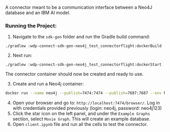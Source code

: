 A connector meant to be a communication interface between a Neo4J database and an IBM AI model.

### Running the Project:
1. Navigate to the `sdk-gen` folder and run the Gradle build command:

`./gradlew :wdp-connect-sdk-gen-neo4j_test_connectorflight:dockerBuild`

2. Next run: 

`./gradlew :wdp-connect-sdk-gen-neo4j_test_connectorflight:dockerStart`

The connector container should now be created and ready to use.

3. Create and run a Neo4j container:

```bash
docker run --name neo4j --publish=7474:7474 --publish=7687:7687 --env NEO4J_AUTH=neo4j/neo4j123 neo4j
```
4. Open your browser and go to: `http://localhost:7474/browser/`. Log in with credentials provided previously (login: neo4j, password: neo4j123)
5. Click the star icon on the left panel, and under the `Example Graphs` section, select `Movie Graph`.
   This will create an example database.
6. Open `client.ipynb` file and run all the cells to test the connector.
